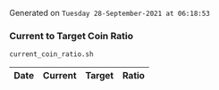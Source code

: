 Generated on `Tuesday 28-September-2021 at 06:18:53`

### Current to Target Coin Ratio
`current_coin_ratio.sh`

Date|Current|Target|Ratio
---|---|---|---
